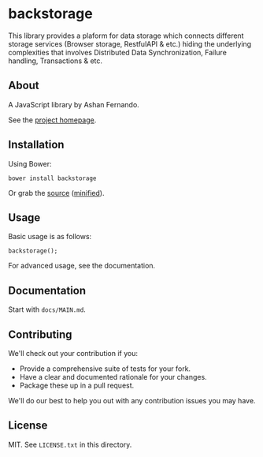 # backstorage

This library provides a plaform for data storage which connects different storage services (Browser storage, RestfulAPI & etc.) hiding the underlying complexities that involves Distributed Data Synchronization, Failure handling, Transactions & etc.

## About

A JavaScript library by Ashan Fernando.

See the [project homepage](http://AshanFernando.github.io/backstorage).

## Installation

Using Bower:

    bower install backstorage

Or grab the [source](https://github.com/AshanFernando/backstorage/dist/backstorage.js) ([minified](https://github.com/AshanFernando/backstorage/dist/backstorage.min.js)).

## Usage

Basic usage is as follows:

    backstorage();

For advanced usage, see the documentation.

## Documentation

Start with `docs/MAIN.md`.

## Contributing

We'll check out your contribution if you:

* Provide a comprehensive suite of tests for your fork.
* Have a clear and documented rationale for your changes.
* Package these up in a pull request.

We'll do our best to help you out with any contribution issues you may have.

## License

MIT. See `LICENSE.txt` in this directory.
